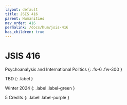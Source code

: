 ```yaml
---
layout: default
title: JSIS 416
parent: Humanities
nav_order: 416
permalink: /docs/hum/jsis-416
has_children: true
---
```


# JSIS 416

Psychoanalysis and International Politics
{: .fs-6 .fw-300 }

TBD
{: .label }

Winter 2024
{: .label .label-green }

5 Credits
{: .label .label-purple }

